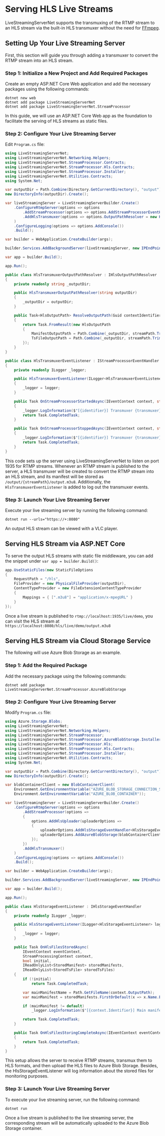# Serving HLS Live Streams

LiveStreamingServerNet supports the transmuxing of the RTMP stream to an HLS stream via the built-in HLS transmuxer without the need for [FFmpeg](https://ffmpeg.org/).

## Setting Up Your Live Streaming Server

First, this section will guide you through adding a transmuxer to convert the RTMP stream into an HLS stream.

### Step 1: Initialize a New Project and Add Required Packages

Create an empty ASP.NET Core Web application and add the necessary packages using the following commands:

```
dotnet new web
dotnet add package LiveStreamingServerNet
dotnet add package LiveStreamingServerNet.StreamProcessor
```

In this guide, we will use an ASP.NET Core Web app as the foundation to facilitate the serving of HLS streams as static files.

### Step 2: Configure Your Live Streaming Server

Edit `Program.cs` file:

```cs
using LiveStreamingServerNet;
using LiveStreamingServerNet.Networking.Helpers;
using LiveStreamingServerNet.StreamProcessor.Contracts;
using LiveStreamingServerNet.StreamProcessor.Hls.Contracts;
using LiveStreamingServerNet.StreamProcessor.Installer;
using LiveStreamingServerNet.Utilities.Contracts;
using System.Net;

var outputDir = Path.Combine(Directory.GetCurrentDirectory(), "output");
new DirectoryInfo(outputDir).Create();

var liveStreamingServer = LiveStreamingServerBuilder.Create()
    .ConfigureRtmpServer(options => options
        .AddStreamProcessor(options => options.AddStreamProcessorEventHandler<HlsTransmuxerEventListener>())
        .AddHlsTransmuxer(options => options.OutputPathResolver = new HlsTransmuxerOutputPathResolver(outputDir))
    )
    .ConfigureLogging(options => options.AddConsole())
    .Build();

var builder = WebApplication.CreateBuilder(args);

builder.Services.AddBackgroundServer(liveStreamingServer, new IPEndPoint(IPAddress.Any, 1935));

var app = builder.Build();

app.Run();

public class HlsTransmuxerOutputPathResolver : IHlsOutputPathResolver
{
    private readonly string _outputDir;

    public HlsTransmuxerOutputPathResolver(string outputDir)
    {
        _outputDir = outputDir;
    }

    public Task<HlsOutputPath> ResolveOutputPath(Guid contextIdentifier, string streamPath, IReadOnlyDictionary<string, string> streamArguments)
    {
        return Task.FromResult(new HlsOutputPath
        {
            ManifestOutputPath = Path.Combine(_outputDir, streamPath.Trim('/'), "output.m3u8"),
            TsFileOutputPath = Path.Combine(_outputDir, streamPath.Trim('/'), "output{seqNum}.ts")
        });
    }
}

public class HlsTransmuxerEventListener : IStreamProcessorEventHandler
{
    private readonly ILogger _logger;

    public HlsTransmuxerEventListener(ILogger<HlsTransmuxerEventListener> logger)
    {
        _logger = logger;
    }

    public Task OnStreamProcessorStartedAsync(IEventContext context, string transmuxer, Guid identifier, uint clientId, string inputPath, string outputPath, string streamPath, IReadOnlyDictionary<string, string> streamArguments)
    {
        _logger.LogInformation($"[{identifier}] Transmuxer {transmuxer} started: {inputPath} -> {outputPath}");
        return Task.CompletedTask;
    }

    public Task OnStreamProcessorStoppedAsync(IEventContext context, string transmuxer, Guid identifier, uint clientId, string inputPath, string outputPath, string streamPath, IReadOnlyDictionary<string, string> streamArguments)
    {
        _logger.LogInformation($"[{identifier}] Transmuxer {transmuxer} stopped: {inputPath} -> {outputPath}");
        return Task.CompletedTask;
    }
}
```

This code sets up the server using LiveStreamingServerNet to listen on port 1935 for RTMP streams. Whenever an RTMP stream is published to the server, a HLS transmuxer will be created to convert the RTMP stream into an HLS stream, and its manifest will be stored as `/output/{streamPath}/output.m3u8`. Additionally, the `HlsTransmuxerEventListener` is added to log out the transmuxer events.

### Step 3: Launch Your Live Streaming Server

Execute your live streaming server by running the following command:

```
dotnet run --urls="https://+:8080"
```

An output HLS stream can be viewed with a VLC player.

## Serving HLS Stream via ASP.NET Core

To serve the output HLS streams with static file middleware, you can add the snippet under `var app = builder.Build()`:

```cs
app.UseStaticFiles(new StaticFileOptions
{
    RequestPath = "/hls",
    FileProvider = new PhysicalFileProvider(outputDir),
    ContentTypeProvider = new FileExtensionContentTypeProvider
    {
        Mappings = { [".m3u8"] = "application/x-mpegURL" }
    }
});
```

Once a live stream is published to `rtmp://localhost:1935/live/demo`, you can visit the HLS stream at `https://localhost:8080/hls/live/demo/output.m3u8`

## Serving HLS Stream via Cloud Storage Service

The following will use Azure Blob Storage as an example.

### Step 1: Add the Required Package

Add the necessary package using the following commands:

```
dotnet add package LiveStreamingServerNet.StreamProcessor.AzureBlobStorage
```

### Step 2: Configure Your Live Streaming Server

Modify `Program.cs` file:

```cs
using Azure.Storage.Blobs;
using LiveStreamingServerNet;
using LiveStreamingServerNet.Networking.Helpers;
using LiveStreamingServerNet.StreamProcessor;
using LiveStreamingServerNet.StreamProcessor.AzureBlobStorage.Installer;
using LiveStreamingServerNet.StreamProcessor.Hls;
using LiveStreamingServerNet.StreamProcessor.Hls.Contracts;
using LiveStreamingServerNet.StreamProcessor.Installer;
using LiveStreamingServerNet.Utilities.Contracts;
using System.Net;

var outputDir = Path.Combine(Directory.GetCurrentDirectory(), "output");
new DirectoryInfo(outputDir).Create();

var blobContainerClient = new BlobContainerClient(
    Environment.GetEnvironmentVariable("AZURE_BLOB_STORAGE_CONNECTION_STRING"),
    Environment.GetEnvironmentVariable("AZURE_BLOB_CONTAINER"));

var liveStreamingServer = LiveStreamingServerBuilder.Create()
    .ConfigureRtmpServer(options => options
        .AddStreamProcessor(options =>
        {
            options.AddHlsUploader(uploaderOptions =>
            {
                uploaderOptions.AddHlsStorageEventHandler<HlsStorageEventListener>();
                uploaderOptions.AddAzureBlobStorage(blobContainerClient);
            });
        })
        .AddHlsTransmuxer()
    )
    .ConfigureLogging(options => options.AddConsole())
    .Build();

var builder = WebApplication.CreateBuilder(args);

builder.Services.AddBackgroundServer(liveStreamingServer, new IPEndPoint(IPAddress.Any, 1935));

var app = builder.Build();

app.Run();

public class HlsStorageEventListener : IHlsStorageEventHandler
{
    private readonly ILogger _logger;

    public HlsStorageEventListener(ILogger<HlsStorageEventListener> logger)
    {
        _logger = logger;
    }

    public Task OnHlsFilesStoredAsync(
        IEventContext eventContext,
        StreamProcessingContext context,
        bool initial,
        IReadOnlyList<StoredManifest> storedManifests,
        IReadOnlyList<StoredTsFile> storedTsFiles)
    {
        if (!initial)
            return Task.CompletedTask;

        var mainManifestName = Path.GetFileName(context.OutputPath);
        var mainManifest = storedManifests.FirstOrDefault(x => x.Name.Equals(mainManifestName));

        if (mainManifest != default)
            _logger.LogInformation($"[{context.Identifier}] Main manifest {mainManifestName} stored at {mainManifest.Uri}");

        return Task.CompletedTask;
    }

    public Task OnHlsFilesStoringCompleteAsync(IEventContext eventContext, StreamProcessingContext context)
    {
        return Task.CompletedTask;
    }
}
```

This setup allows the server to receive RTMP streams, transmux them to HLS formats, and then upload the HLS files to Azure Blob Storage. Besides, the HlsStorageEventListener will log information about the stored files for monitoring purposes.

### Step 3: Launch Your Live Streaming Server

To execute your live streaming server, run the following command:

```
dotnet run
```

Once a live stream is published to the live streaming server, the corresponding stream will be automatically uploaded to the Azure Blob Storage container.
